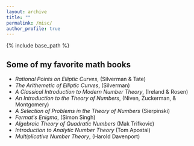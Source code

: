 ```yaml
---
layout: archive
title: ""
permalink: /misc/
author_profile: true
---
```


{% include base_path %}

## Some of my favorite math books
 * _Rational Points on Elliptic Curves_, (Silverman & Tate)
 * _The Arithemetic of Elliptic Curves_, (Silverman)
 * _A Classical Introduction to Modern Number Theory_, (Ireland & Rosen)
 * _An Introduction to the Theory of Numbers_, (Niven, Zuckerman, & Montgomery)
 * _A Selection of Problems in the Theory of Numbers_ (Sierpinski)
 * _Fermat's Enigma_, (Simon Singh)
 * _Algebraic Theory of Quadratic Numbers_ (Mak Trifkovic)
 * _Introduction to Analytic Number Theory_ (Tom Apostal)
 * _Multiplicative Number Theory_, (Harold Davenport)
